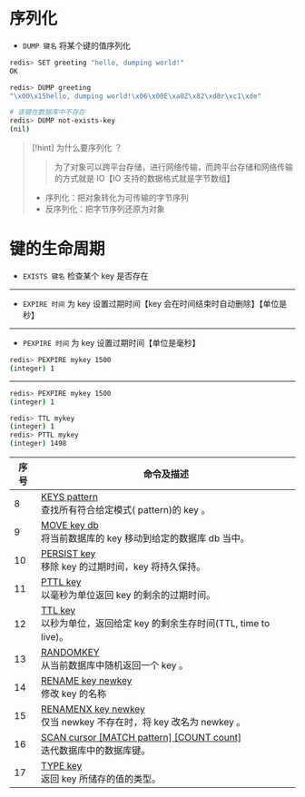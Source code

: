 # 序列化
- `DUMP 键名` 将某个键的值序列化

```bash
redis> SET greeting "hello, dumping world!"
OK

redis> DUMP greeting
"\x00\x15hello, dumping world!\x06\x00E\xa0Z\x82\xd8r\xc1\xde"

# 该键在数据库中不存在
redis> DUMP not-exists-key
(nil)
```

>[!hint] 为什么要序列化 ？
>>为了对象可以跨平台存储，进行网络传输，而跨平台存储和网络传输的方式就是 IO【IO 支持的数据格式就是字节数组】
>
> - 序列化：把对象转化为可传输的字节序列
> - 反序列化：把字节序列还原为对象

# 键的生命周期
- `EXISTS 键名` 检查某个 key 是否存在

---

- `EXPIRE 时间` 为 key 设置过期时间【key 会在时间结束时自动删除】【单位是秒】

---

- `PEXPIRE 时间` 为 key 设置过期时间【单位是毫秒】
```bash
redis> PEXPIRE mykey 1500
(integer) 1
```

---



```bash
redis> PEXPIRE mykey 1500
(integer) 1

redis> TTL mykey
(integer) 1
redis> PTTL mykey
(integer) 1498
```




| 序号  | 命令及描述                                                                                                         |
| --- | ------------------------------------------------------------------------------------------------------------- |
| 8   | [KEYS pattern](https://www.runoob.com/redis/keys-keys.html)  <br>查找所有符合给定模式( pattern)的 key 。                  |
| 9   | [MOVE key db](https://www.runoob.com/redis/keys-move.html)  <br>将当前数据库的 key 移动到给定的数据库 db 当中。                  |
| 10  | [PERSIST key](https://www.runoob.com/redis/keys-persist.html)  <br>移除 key 的过期时间，key 将持久保持。                    |
| 11  | [PTTL key](https://www.runoob.com/redis/keys-pttl.html)  <br>以毫秒为单位返回 key 的剩余的过期时间。                           |
| 12  | [TTL key](https://www.runoob.com/redis/keys-ttl.html)  <br>以秒为单位，返回给定 key 的剩余生存时间(TTL, time to live)。         |
| 13  | [RANDOMKEY](https://www.runoob.com/redis/keys-randomkey.html)  <br>从当前数据库中随机返回一个 key 。                        |
| 14  | [RENAME key newkey](https://www.runoob.com/redis/keys-rename.html)  <br>修改 key 的名称                            |
| 15  | [RENAMENX key newkey](https://www.runoob.com/redis/keys-renamenx.html)  <br>仅当 newkey 不存在时，将 key 改名为 newkey 。 |
| 16  | [SCAN cursor [MATCH pattern] [COUNT count]](https://www.runoob.com/redis/keys-scan.html)  <br>迭代数据库中的数据库键。    |
| 17  | [TYPE key](https://www.runoob.com/redis/keys-type.html)  <br>返回 key 所储存的值的类型。                                 |